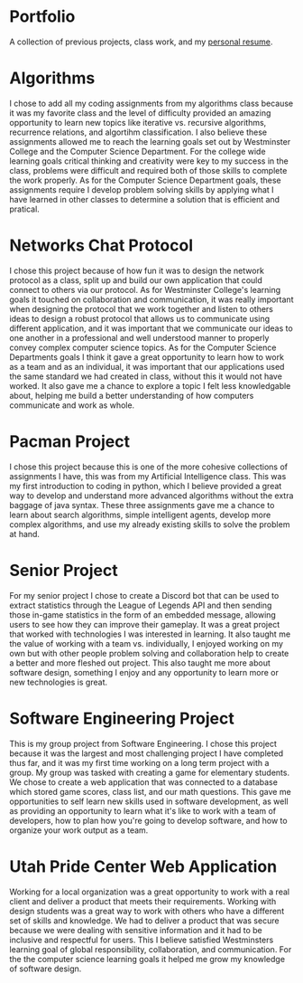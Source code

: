 # Portfolio
A collection of previous projects, class work, and my [personal resume](https://docs.google.com/document/d/e/2PACX-1vRrCcVSl5TFn2jpMTRvKxNGnPYQiciaPwAAd5AZmg1q7Hco-m4r3ZfW74ujzIGQkwk3mRRN0bjpowYo/pub).

# Algorithms
I chose to add all my coding assignments from my algorithms class because it was my favorite class 
and the level of difficulty provided an amazing opportunity to learn new topics like iterative vs.
recursive algorithms, recurrence relations, and algortihm classification. I also believe these
assignments allowed me to reach the learning goals set out by Westminster College and the Computer
Science Department. For the college wide learning goals critical thinking and creativity were key to
my success in the class, problems were difficult and required both of those skills to complete the
work properly. As for the Computer Science Department goals, these assignments require I develop problem solving
skills by applying what I have learned in other classes to determine a solution that is efficient and pratical.

# Networks Chat Protocol
I chose this project because of how fun it was to design the network protocol as a class, split up and
build our own application that could connect to others via our protocol. As for Westminster College's
learning goals it touched on collaboration and communication, it was really important when designing
the protocol that we work together and listen to others ideas to design a robust protocol that allows us 
to communicate using different application, and it was important that we communicate our ideas to 
one another in a professional and well understood manner to properly convey complex computer science topics.
As for the Computer Science Departments goals I think it gave a great opportunity to learn how to work as
a team and as an individual, it was important that our applications used the same standard we had created in 
class, without this it would not have worked. It also gave me a chance to explore a topic I felt less
knowledgable about, helping me build a better understanding of how computers communicate and work as whole.

# Pacman Project
I chose this project because this is one of the more cohesive collections of assignments I have,
this was from my Artificial Intelligence class. This was my first introduction to coding in python,
which I believe provided a great way to develop and understand more advanced algorithms
without the extra baggage of java syntax. These three assignments gave me a chance to learn
about search algorithms, simple intelligent agents, develop more complex algorithms, and use
my already existing skills to solve the problem at hand.

# Senior Project
For my senior project I chose to create a Discord bot that can be used to extract statistics through the
League of Legends API and then sending those in-game statistics in the form of an embedded message,
allowing users to see how they can improve their gameplay. It was a great project that worked with
technologies I was interested in learning. It also taught me the value of working with a team vs.
individually, I enjoyed working on my own but with other people problem solving and collaboration
help to create a better and more fleshed out project. This also taught me more about software design, 
something I enjoy and any opportunity to learn more or new technologies is great.

# Software Engineering Project
This is my group project from Software Engineering. I chose this project because it was the
largest and most challenging project I have completed thus far, and it was my first time working
on a long term project with a group. My group was tasked with creating a game for elementary
students. We chose to create a web application that was connected to a database which stored
game scores, class list, and our math questions. This gave me opportunities to self learn new
skills used in software development, as well as providing an opportunity to learn what it's like to
work with a team of developers, how to plan how you're going to develop software, and how to
organize your work output as a team.

# Utah Pride Center Web Application
Working for a local organization was a great opportunity to work with a real client and deliver
a product that meets their requirements. Working with design students was a great way to work 
with others who have a different set of skills and knowledge. We had to deliver a product that
was secure because we were dealing with sensitive information and it had to be inclusive and 
respectful for users. This I believe satisfied Westminsters learning goal of global responsibility,
collaboration, and communication. For the the computer science learning goals it helped me grow 
my knowledge of software design.
